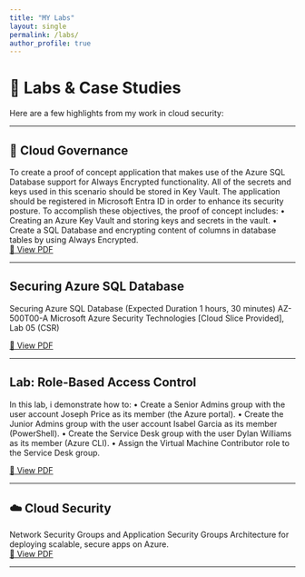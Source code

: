```yaml
---
title: "MY Labs"
layout: single
permalink: /labs/
author_profile: true
---
```


# 🚀 Labs & Case Studies

Here are a few highlights from my work in cloud security:

---

## 🔐 Cloud Governance  
To create a proof of concept application that makes use of the Azure SQL Database support for Always Encrypted functionality. All of the secrets and keys used in this scenario should be stored in Key Vault. The application should be registered in Microsoft Entra ID in order to enhance its security posture. To accomplish these objectives, the proof of concept  includes:
    • Creating an Azure Key Vault and storing keys and secrets in the vault. 
    • Create a SQL Database and encrypting content of columns in database tables by using Always Encrypted.   
[📄 View PDF](/assets/ProjectFile/LAB_KeyVault.odt)

---

##  Securing Azure SQL Database  
Securing Azure SQL Database (Expected Duration 1 hours, 30 minutes)
AZ-500T00-A Microsoft Azure Security Technologies [Cloud Slice Provided], Lab 05 (CSR)

[📄 View PDF](/assets/projects/mobile_ui_portfolio.pdf)

---

##  Lab: Role-Based Access Control
In this lab, i demonstrate how to:
• Create a Senior Admins group with the user account Joseph Price as its member
(the Azure portal).
• Create the Junior Admins group with the user account Isabel Garcia as its member
(PowerShell).
• Create the Service Desk group with the user Dylan Williams as its member (Azure
CLI).
• Assign the Virtual Machine Contributor role to the Service Desk group.

[📄 View PDF](/assets/ProjectFile/Lab_RoleBasedAccessControl.pdf)


---
## ☁️ Cloud Security
Network Security Groups and Application Security Groups
Architecture for deploying scalable, secure apps on Azure.  
[📄 View PDF](/assets/ProjectFile/Az-500Week6lab.pdf)
 

---

